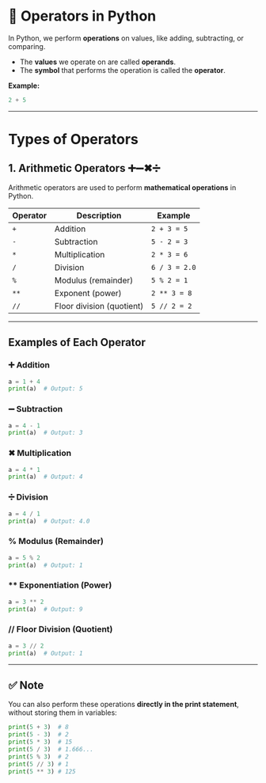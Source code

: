 # 💯 Operators in Python

In Python, we perform **operations** on values, like adding, subtracting, or comparing.

- The **values** we operate on are called **operands**.
- The **symbol** that performs the operation is called the **operator**.

**Example:**
```python
2 + 5
```

---

# Types of Operators

## 1. Arithmetic Operators ➕➖✖➗

Arithmetic operators are used to perform **mathematical operations** in Python.

| Operator | Description                  | Example       |
|----------|------------------------------|---------------|
| `+`      | Addition                     | `2 + 3 = 5`   |
| `-`      | Subtraction                  | `5 - 2 = 3`   |
| `*`      | Multiplication               | `2 * 3 = 6`   |
| `/`      | Division                     | `6 / 3 = 2.0` |
| `%`      | Modulus (remainder)          | `5 % 2 = 1`   |
| `**`     | Exponent (power)             | `2 ** 3 = 8`  |
| `//`     | Floor division (quotient)    | `5 // 2 = 2`  |

---

## Examples of Each Operator

### ➕ Addition
```python
a = 1 + 4
print(a)  # Output: 5
```

### ➖ Subtraction
```python
a = 4 - 1
print(a)  # Output: 3
```

### ✖ Multiplication
```python
a = 4 * 1
print(a)  # Output: 4
```

### ➗ Division
```python
a = 4 / 1
print(a)  # Output: 4.0
```

### % Modulus (Remainder)
```python
a = 5 % 2
print(a)  # Output: 1
```

### ** Exponentiation (Power)
```python
a = 3 ** 2
print(a)  # Output: 9
```

### // Floor Division (Quotient)
```python
a = 3 // 2
print(a)  # Output: 1
```

---

## ✅ Note

You can also perform these operations **directly in the print statement**, without storing them in variables:
```python
print(5 + 3)  # 8
print(5 - 3)  # 2
print(5 * 3)  # 15
print(5 / 3)  # 1.666...
print(5 % 3)  # 2
print(5 // 3) # 1
print(5 ** 3) # 125
```

